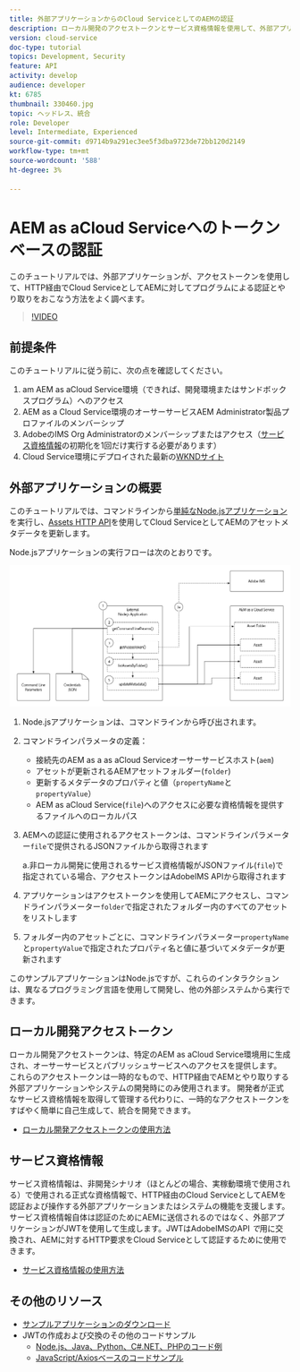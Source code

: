```yaml
---
title: 外部アプリケーションからのCloud ServiceとしてのAEMの認証
description: ローカル開発のアクセストークンとサービス資格情報を使用して、外部アプリケーションがHTTP経由でAEMをCloud Serviceとしてプログラムで認証およびやり取りする方法を調べます。
version: cloud-service
doc-type: tutorial
topics: Development, Security
feature: API
activity: develop
audience: developer
kt: 6785
thumbnail: 330460.jpg
topic: ヘッドレス、統合
role: Developer
level: Intermediate, Experienced
source-git-commit: d9714b9a291ec3ee5f3dba9723de72bb120d2149
workflow-type: tm+mt
source-wordcount: '588'
ht-degree: 3%

---
```



# AEM as aCloud Serviceへのトークンベースの認証

このチュートリアルでは、外部アプリケーションが、アクセストークンを使用して、HTTP経由でCloud ServiceとしてAEMに対してプログラムによる認証とやり取りをおこなう方法をよく調べます。

>[!VIDEO](https://video.tv.adobe.com/v/330460/?quality=12&learn=on)

## 前提条件

このチュートリアルに従う前に、次の点を確認してください。

1. am AEM as aCloud Service環境（できれば、開発環境またはサンドボックスプログラム）へのアクセス
1. AEM as a Cloud Service環境のオーサーサービスAEM Administrator製品プロファイルのメンバーシップ
1. AdobeのIMS Org Administratorのメンバーシップまたはアクセス（[サービス資格情報](./service-credentials.md)の初期化を1回だけ実行する必要があります）
1. Cloud Service環境にデプロイされた最新の[WKNDサイト](https://github.com/adobe/aem-guides-wknd)

## 外部アプリケーションの概要

このチュートリアルでは、コマンドラインから[単純なNode.jsアプリケーション](./assets/aem-guides_token-authentication-external-application.zip)を実行し、[Assets HTTP API](https://experienceleague.adobe.com/docs/experience-manager-cloud-service/assets/admin/mac-api-assets.html?lang=ja)を使用してCloud ServiceとしてAEMのアセットメタデータを更新します。

Node.jsアプリケーションの実行フローは次のとおりです。

![外部アプリケーション](./assets/overview/external-application.png)

1. Node.jsアプリケーションは、コマンドラインから呼び出されます。
1. コマンドラインパラメータの定義：
   + 接続先のAEM as a  as aCloud Serviceオーサーサービスホスト(`aem`)
   + アセットが更新されるAEMアセットフォルダー(`folder`)
   + 更新するメタデータのプロパティと値（`propertyName`と`propertyValue`）
   + AEM as aCloud Service(`file`)へのアクセスに必要な資格情報を提供するファイルへのローカルパス
1. AEMへの認証に使用されるアクセストークンは、コマンドラインパラメーター`file`で提供されるJSONファイルから取得されます

   a.非ローカル開発に使用されるサービス資格情報がJSONファイル(`file`)で指定されている場合、アクセストークンはAdobeIMS APIから取得されます
1. アプリケーションはアクセストークンを使用してAEMにアクセスし、コマンドラインパラメーター`folder`で指定されたフォルダー内のすべてのアセットをリストします
1. フォルダー内のアセットごとに、コマンドラインパラメーター`propertyName`と`propertyValue`で指定されたプロパティ名と値に基づいてメタデータが更新されます

このサンプルアプリケーションはNode.jsですが、これらのインタラクションは、異なるプログラミング言語を使用して開発し、他の外部システムから実行できます。

## ローカル開発アクセストークン

ローカル開発アクセストークンは、特定のAEM as aCloud Service環境用に生成され、オーサーサービスとパブリッシュサービスへのアクセスを提供します。  これらのアクセストークンは一時的なもので、HTTP経由でAEMとやり取りする外部アプリケーションやシステムの開発時にのみ使用されます。 開発者が正式なサービス資格情報を取得して管理する代わりに、一時的なアクセストークンをすばやく簡単に自己生成して、統合を開発できます。

+ [ローカル開発アクセストークンの使用方法](./local-development-access-token.md)

## サービス資格情報

サービス資格情報は、非開発シナリオ（ほとんどの場合、実稼動環境で使用される）で使用される正式な資格情報で、HTTP経由のCloud ServiceとしてAEMを認証および操作する外部アプリケーションまたはシステムの機能を支援します。 サービス資格情報自体は認証のためにAEMに送信されるのではなく、外部アプリケーションがJWTを使用して生成します。JWTはAdobeIMSのAPI _で_&#x200B;用に交換され、AEMに対するHTTP要求をCloud Serviceとして認証するために使用できます。

+ [サービス資格情報の使用方法](./service-credentials.md)

## その他のリソース

+ [サンプルアプリケーションのダウンロード](./assets/aem-guides_token-authentication-external-application.zip)
+ JWTの作成および交換のその他のコードサンプル
   + [Node.js、Java、Python、C#.NET、PHPのコード例](https://www.adobe.io/authentication/auth-methods.html#!AdobeDocs/adobeio-auth/master/JWT/samples/samples.md)
   + [JavaScript/Axiosベースのコードサンプル](https://github.com/adobe/aemcs-api-client-lib)

